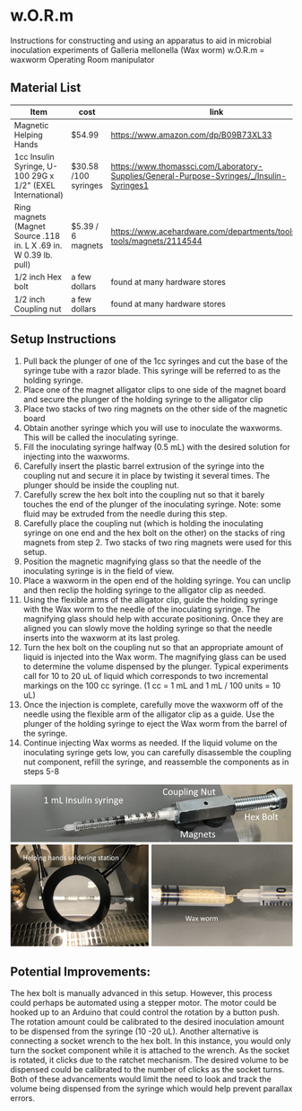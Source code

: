 # w.O.R.m
Instructions for constructing and using an apparatus to aid in microbial inoculation experiments of Galleria mellonella (Wax worm)
w.O.R.m = waxworm Operating Room manipulator

## Material List
| Item | cost | link |
| ------------------|-----|-----------------|
| Magnetic Helping Hands | $54.99 | https://www.amazon.com/dp/B09B73XL33 |
| 1cc Insulin Syringe, U-100 29G x 1/2" (EXEL International) | $30.58 /100 syringes | https://www.thomassci.com/Laboratory-Supplies/General-Purpose-Syringes/_/Insulin-Syringes1|
| Ring magnets (Magnet Source .118 in. L X .69 in. W 0.39 lb. pull) |  $5.39 / 6 magnets | https://www.acehardware.com/departments/tools/hand-tools/magnets/2114544 |
| 1/2 inch Hex bolt |    a few dollars   |   found at many hardware stores     | 
| 1/2 inch Coupling nut | a few dollars    | found at many hardware stores     | 

## Setup Instructions

1) Pull back the plunger of one of the 1cc syringes and cut the base of the syringe tube with a razor blade. This syringe will be referred to as the holding syringe.
2) Place one of the magnet alligator clips to one side of the magnet board and secure the plunger of the holding syringe to the alligator clip
3) Place two stacks of two ring magnets on the other side of the magnetic board
4) Obtain another syringe which you will use to inoculate the waxworms. This will be called the inoculating syringe.
5) Fill the inoculating syringe halfway (0.5 mL) with the desired solution for injecting into the waxworms.
6) Carefully insert the plastic barrel extrusion of the syringe into the coupling nut and secure it in place by twisting it several times. The plunger should be inside the coupling nut.
7) Carefully screw the hex bolt into the coupling nut so that it barely touches the end of the plunger of the inoculating syringe. Note: some fluid may be extruded from the needle during this step.
8) Carefully place the coupling nut (which is holding the inoculating syringe on one end and the hex bolt on the other) on the stacks of ring magnets from step 2. Two stacks of two ring magnets were used for this setup.
9) Position the magnetic magnifying glass so that the needle of the inoculating syringe is in the field of view.
10) Place a waxworm in the open end of the holding syringe. You can unclip and then reclip the holding syringe to the alligator clip as needed.
11) Using the flexible arms of the alligator clip, guide the holding syringe with the Wax worm to the needle of the inoculating syringe. The magnifying glass should help with accurate positioning. Once they are aligned you can slowly move the holding syringe so that the needle inserts into the waxworm at its last proleg.
12) Turn the hex bolt on the coupling nut so that an appropriate amount of liquid is injected into the Wax worm. The magnifying glass can be used to determine the volume dispensed by the plunger. Typical experiments call for 10 to 20 uL of liquid which corresponds to two incremental markings on the 100 cc syringe. (1 cc = 1 mL and 1 mL / 100 units = 10 uL)
13) Once the injection is complete, carefully move the waxworm off of the needle using the flexible arm  of the alligator clip as a guide. Use the plunger of the holding syringe to eject the Wax worm from the barrel of the syringe.
14) Continue injecting Wax worms as needed. If the liquid volume on the inoculating syringe gets low, you can carefully disassemble the coupling nut component, refill the syringe, and reassemble the components as in steps 5-8


![](images/wORm_setup.png)


## Potential Improvements:

The hex bolt is manually advanced in this setup. However, this process could perhaps be automated using a stepper motor. The motor could be hooked up to an Arduino that could control the rotation by a button push. The rotation amount could be calibrated to the desired inoculation amount to be dispensed from the syringe (10 -20 uL). Another alternative is connecting a socket wrench to the hex bolt. In this instance, you would only turn the socket component while it is attached to the wrench. As the socket is rotated, it clicks due to the ratchet mechanism. The desired volume to be dispensed could be calibrated to the number of clicks as the socket turns. Both of these advancements would limit the need to look and track the volume being dispensed from the syringe which would help prevent parallax errors.
